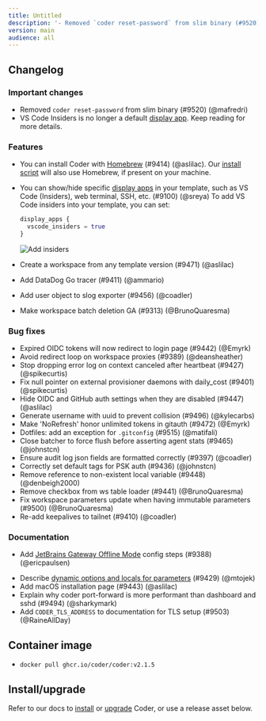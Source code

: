 ```yaml
---
title: Untitled
description: '- Removed `coder reset-password` from slim binary (#9520) (@mafredri)'
version: main
audience: all
---
```

## Changelog

### Important changes

- Removed `coder reset-password` from slim binary (#9520) (@mafredri)
- VS Code Insiders is no longer a default
  [display app](https://registry.terraform.io/providers/coder/coder/latest/docs/resources/agent#nested-schema-for-display_apps).
  Keep reading for more details.

### Features

- You can install Coder with
  [Homebrew](https://formulae.brew.sh/formula/coder#default) (#9414) (@aslilac).
  Our [install script](https://coder.com/docs/install#install-coder) will
  also use Homebrew, if present on your machine.
- You can show/hide specific
  [display apps](https://registry.terraform.io/providers/coder/coder/latest/docs/resources/agent#nested-schema-for-display_apps)
  in your template, such as VS Code (Insiders), web terminal, SSH, etc. (#9100)
  (@sreya) To add VS Code insiders into your template, you can set:

  ```tf
  display_apps {
    vscode_insiders = true
  }
  ```

  ![Add insiders](https://user-images.githubusercontent.com/4856196/263852602-94a5cb56-b7c3-48cb-928a-3b5e0f4e964b.png)
- Create a workspace from any template version (#9471) (@aslilac)
- Add DataDog Go tracer (#9411) (@ammario)
- Add user object to slog exporter (#9456) (@coadler)
- Make workspace batch deletion GA (#9313) (@BrunoQuaresma)

### Bug fixes

- Expired OIDC tokens will now redirect to login page (#9442) (@Emyrk)
- Avoid redirect loop on workspace proxies (#9389) (@deansheather)
- Stop dropping error log on context canceled after heartbeat (#9427)
  (@spikecurtis)
- Fix null pointer on external provisioner daemons with daily_cost (#9401)
  (@spikecurtis)
- Hide OIDC and GitHub auth settings when they are disabled (#9447) (@aslilac)
- Generate username with uuid to prevent collision (#9496) (@kylecarbs)
- Make 'NoRefresh' honor unlimited tokens in gitauth (#9472) (@Emyrk)
- Dotfiles: add an exception for `.gitconfig` (#9515) (@matifali)
- Close batcher to force flush before asserting agent stats (#9465) (@johnstcn)
- Ensure audit log json fields are formatted correctly (#9397) (@coadler)
- Correctly set default tags for PSK auth (#9436) (@johnstcn)
- Remove reference to non-existent local variable (#9448) (@denbeigh2000)
- Remove checkbox from ws table loader (#9441) (@BrunoQuaresma)
- Fix workspace parameters update when having immutable parameters (#9500)
  (@BrunoQuaresma)
- Re-add keepalives to tailnet (#9410) (@coadler)

### Documentation

<!-- markdown-link-check-disable -->

- Add
[JetBrains Gateway Offline Mode](https://coder.com/docs/user-guides/workspace-access/jetbrains/jetbrains-airgapped)
config steps (#9388) (@ericpaulsen)
<!-- markdown-link-check-enable -->
- Describe
  [dynamic options and locals for parameters](https://github.com/coder/coder/tree/main/examples/parameters-dynamic-options)
  (#9429) (@mtojek)
- Add macOS installation page (#9443) (@aslilac)
- Explain why coder port-forward is more performant than dashboard and sshd
  (#9494) (@sharkymark)
- Add `CODER_TLS_ADDRESS` to documentation for TLS setup (#9503) (@RaineAllDay)

## Container image

- `docker pull ghcr.io/coder/coder:v2.1.5`

## Install/upgrade

Refer to our docs to [install](https://coder.com/docs/install) or
[upgrade](https://coder.com/docs/admin/upgrade) Coder, or use a
release asset below.
